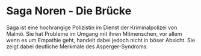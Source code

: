 # Saga Noren - Die Brücke

Saga ist eine hochrangige Polizistin im Dienst der Kriminalpolizei von Malmö. Sie hat Probleme im Umgang mit ihren Mitmenschen, vor allem wenn es um Empathie geht, handelt dabei jedoch nicht in böser Absicht. Sie zeigt dabei deutliche Merkmale des Asperger-Syndroms.